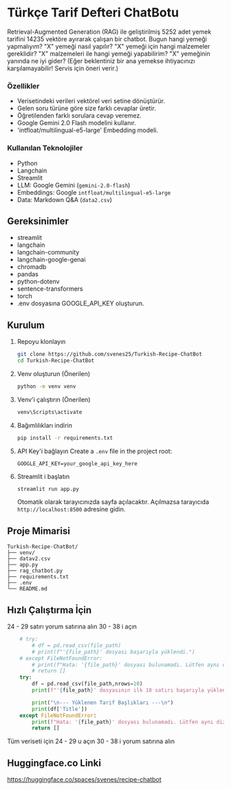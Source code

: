 # Türkçe Tarif Defteri ChatBotu

Retrieval-Augmented Generation (RAG) ile geliştirilmiş 5252 adet yemek tarifini 14235 vektöre ayırarak çalışan bir chatbot.
Bugun hangi yemeği yapmalıyım?
"X" yemeği nasıl yapılır?
"X" yemeği için hangi malzemeler gereklidir?
"X" malzemeleri ile hangi yemeği yapabilirim?
"X" yemeğinin yanında ne iyi gider? (Eğer beklentiniz bir ana yemekse ihtiyacınızı karşılamayabilir! Servis için öneri verir.)


### Özellikler
- Verisetindeki verileri vektörel veri setine dönüştürür.
- Gelen soru türüne göre size farklı cevaplar üretir. 
- Öğretilenden farklı sorulara cevap veremez.
- Google Gemini 2.0 Flash modelini kullanır.
- 'intfloat/multilingual-e5-large' Embedding modeli.

### Kullanılan Teknolojiler
- Python
- Langchain
- Streamlit
- LLM: Google Gemini (`gemini-2.0-flash`)
- Embeddings: Google `intfloat/multilingual-e5-large`
- Data: Markdown Q&A (`data2.csv`)

## Gereksinimler
- streamlit
- langchain
- langchain-community
- langchain-google-genai
- chromadb
- pandas
- python-dotenv
- sentence-transformers
- torch
- .env dosyasına GOOGLE_API_KEY oluşturun.

## Kurulum
1. Repoyu klonlayın
   ```bash
   git clone https://github.com/svenes25/Turkish-Recipe-ChatBot
   cd Turkish-Recipe-ChatBot
   ```
2. Venv oluşturun (Önerilen)
   ```bash
   python -m venv venv
   ```
3. Venv'i çalıştırın (Önerilen)
   ```bash
   venv\Scripts\activate
   ```

4. Bağımlılıkları indirin
   ```bash
   pip install -r requirements.txt
   ```

5. API Key'i bağlayın
   Create a `.env` file in the project root:
   ```
   GOOGLE_API_KEY=your_google_api_key_here
   ```

6. Streamlit i başlatın
   ```bash
   streamlit run app.py
   ```
   Otomatik olarak tarayıcınızda sayfa açılacaktır.
   Açılmazsa tarayıcıda `http://localhost:8500` adresine gidin.

## Proje Mimarisi
```
Turkish-Recipe-ChatBot/
├── venv/
├── datav2.csv        
├── app.py                    
├── rag_chatbot.py       
├── requirements.txt          
├── .env                      
└── README.md                
```

## Hızlı Çalıştırma İçin
24 - 29 satırı yorum satırına alın
30 - 38 i açın
```python
    # try:
        # df = pd.read_csv(file_path)
        # print(f"'{file_path}' dosyası başarıyla yüklendi.")
    # except FileNotFoundError:
        # print(f"Hata: '{file_path}' dosyası bulunamadı. Lütfen aynı dizinde olduğundan emin olun.")
        # return []
    try:
        df = pd.read_csv(file_path,nrows=10)
        print(f"'{file_path}' dosyasının ilk 10 satırı başarıyla yüklendi.")

        print("\n--- Yüklenen Tarif Başlıkları ---\n")
        print(df['Title'])
    except FileNotFoundError:
        print(f"Hata: '{file_path}' dosyası bulunamadı. Lütfen aynı dizinde olduğundan emin olun.")
        return []
```
Tüm veriseti için 
24 - 29 u açın
30 - 38 i yorum satırına alın

## Huggingface.co Linki
https://huggingface.co/spaces/svenes/recipe-chatbot
